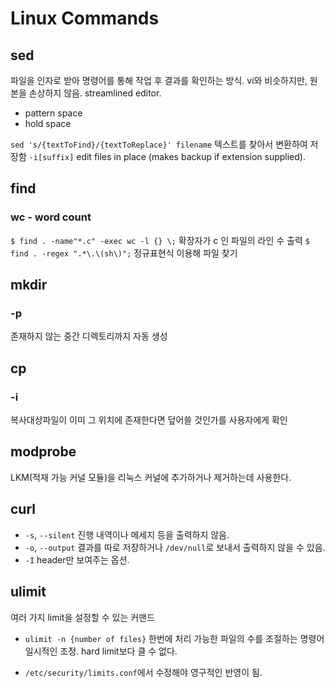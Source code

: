 # Linux Commands

## sed

파일을 인자로 받아 명령어를 통해 작업 후 결과를 확인하는 방식. vi와 비슷하지만, 원본을 손상하지 않음.
streamlined editor.

- pattern space
- hold space

`sed 's/{textToFind}/{textToReplace}' filename`
텍스트를 찾아서 변환하여 저장함
`-i[suffix]`
edit files in place (makes backup if extension supplied).

## find

### wc - word count

`$ find . -name"*.c" -exec wc -l {} \;`
확장자가 c 인 파일의 라인 수 출력
`$ find . -regex ".*\.\(sh\)";`
정규표현식 이용해 파일 찾기

## mkdir

### -p

존재하지 않는 중간 디렉토리까지 자동 생성

## cp

### -i

복사대상파일이 이미 그 위치에 존재한다면 덮어쓸 것인가를 사용자에게 확인

## modprobe

LKM(적재 가능 커널 모듈)을 리눅스 커널에 추가하거나 제거하는데 사용한다.

## curl

- `-s`, `--silent` 진행 내역이나 메세지 등을 출력하지 않음.
- `-o`, `--output` 결과를 따로 저장하거나 `/dev/null`로 보내서 출력하지 않을 수 있음.
- `-I` header만 보여주는 옵션.

## ulimit

여러 가지 limit을 설정할 수 있는 커맨드

- `ulimit -n {number of files}`
  한번에 처리 가능한 파일의 수를 조절하는 명령어  
   일시적인 조정. hard limit보다 클 수 없다.

- `/etc/security/limits.conf`에서 수정해야 영구적인 반영이 됨.
